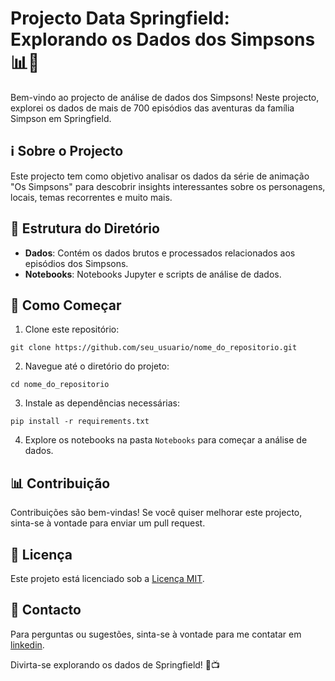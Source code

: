 # Projecto Data Springfield: Explorando os Dados dos Simpsons 📊🍩

Bem-vindo ao projecto de análise de dados dos Simpsons! Neste projecto, explorei os dados de mais de 700 episódios das aventuras da família Simpson em Springfield.

## ℹ️ Sobre o Projecto

Este projecto tem como objetivo analisar os dados da série de animação "Os Simpsons" para descobrir insights interessantes sobre os personagens, locais, temas recorrentes e muito mais.

## 📂 Estrutura do Diretório

- **Dados**: Contém os dados brutos e processados relacionados aos episódios dos Simpsons.
- **Notebooks**: Notebooks Jupyter e scripts de análise de dados.
<!-- - **Visualizações**: Visualizações geradas durante a análise de dados.
- **Documentação**: Documentos relacionados ao projeto.
- **Recursos**: Arquivos adicionais necessários para o projecto.-->

## 🚀 Como Começar

1. Clone este repositório:

```
git clone https://github.com/seu_usuario/nome_do_repositorio.git
```

2. Navegue até o diretório do projeto:

```
cd nome_do_repositorio
```

3. Instale as dependências necessárias:

```
pip install -r requirements.txt
```

4. Explore os notebooks na pasta `Notebooks` para começar a análise de dados.

## 📊 Contribuição

Contribuições são bem-vindas! Se você quiser melhorar este projecto, sinta-se à vontade para enviar um pull request.

## 📝 Licença

Este projeto está licenciado sob a [Licença MIT](LICENSE).

## 📧 Contacto

Para perguntas ou sugestões, sinta-se à vontade para me contatar em [linkedin](https://www.linkedin.com/in/fernandogomesfg/).

Divirta-se explorando os dados de Springfield! 🍩📺




